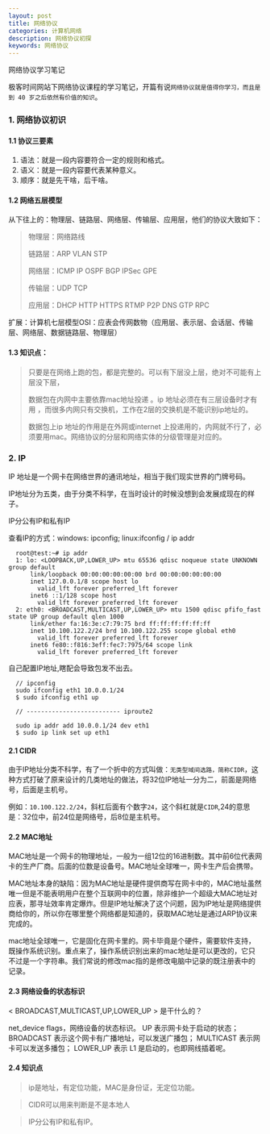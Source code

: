 ```yaml
---
layout: post
title: 网络协议
categories: 计算机网络
description: 网络协议初探
keywords: 网络协议 
---
```


网络协议学习笔记

极客时间网站下网络协议课程的学习笔记，开篇有说`网络协议就是值得你学习，而且是到 40 岁之后依然有价值的知识`。

### 1. 网络协议初识

#### 1.1 协议三要素

1. 语法：就是一段内容要符合一定的规则和格式。
2. 语义：就是一段内容要代表某种意义。
3. 顺序：就是先干啥，后干啥。


#### 1.2 网络五层模型

从下往上的：物理层、链路层、网络层、传输层、应用层，他们的协议大致如下：

> 物理层：网络路线
> 
> 链路层：ARP VLAN STP
> 
> 网络层：ICMP IP OSPF BGP IPSec GPE
> 
> 传输层：UDP TCP
> 
> 应用层：DHCP HTTP HTTPS RTMP P2P DNS GTP RPC

扩展：计算机七层模型OSI：应表会传网数物（应用层、表示层、会话层、传输层、网络层、数据链路层、物理层）


#### 1.3 知识点：

> 只要是在网络上跑的包，都是完整的。可以有下层没上层，绝对不可能有上层没下层， 
> 
> 数据包在内网中主要依靠mac地址投递 。ip 地址必须在有三层设备时才有用 ，而很多内网只有交换机，工作在2层的交换机是不能识别ip地址的。
> 
> 数据包上ip 地址的作用是在外网或internet 上投递用的，内网就不行了，必须要用mac。网络协议的分层和网络实体的分级管理是对应的。


### 2. IP

IP 地址是一个网卡在网络世界的通讯地址，相当于我们现实世界的门牌号码。

IP地址分为五类，由于分类不科学，在当时设计的时候没想到会发展成现在的样子。

IP分公有IP和私有IP

查看IP的方式：windows: ipconfig;  linux:ifconfig / ip addr

```
  root@test:~# ip addr
  1: lo: <LOOPBACK,UP,LOWER_UP> mtu 65536 qdisc noqueue state UNKNOWN group default 
      link/loopback 00:00:00:00:00:00 brd 00:00:00:00:00:00
      inet 127.0.0.1/8 scope host lo
        valid_lft forever preferred_lft forever
      inet6 ::1/128 scope host 
        valid_lft forever preferred_lft forever
  2: eth0: <BROADCAST,MULTICAST,UP,LOWER_UP> mtu 1500 qdisc pfifo_fast state UP group default qlen 1000
      link/ether fa:16:3e:c7:79:75 brd ff:ff:ff:ff:ff:ff
      inet 10.100.122.2/24 brd 10.100.122.255 scope global eth0
        valid_lft forever preferred_lft forever
      inet6 fe80::f816:3eff:fec7:7975/64 scope link 
        valid_lft forever preferred_lft forever

```

自己配置IP地址,瞎配会导致包发不出去。

```
  // ipconfig
  sudo ifconfig eth1 10.0.0.1/24
  $ sudo ifconfig eth1 up

  // -------------------------- iproute2
  
  sudo ip addr add 10.0.0.1/24 dev eth1
  $ sudo ip link set up eth1

```



#### 2.1 CIDR

由于IP地址分类不科学，有了一个折中的方式叫做：`无类型域间选路，简称CIDR`，这种方式打破了原来设计的几类地址的做法，将32位IP地址一分为二，前面是网络号，后面是主机号。

例如：`10.100.122.2/24`，斜杠后面有个数字`24`，这个斜杠就是`CIDR`,24的意思是：32位中，前24位是网络号，后8位是主机号。


#### 2.2 MAC地址

MAC地址是一个网卡的物理地址，一般为一组12位的16进制数。其中前6位代表网卡的生产厂商。后面的位数是设备号。MAC地址全球唯一，网卡生产后会携带。

MAC地址本身的缺陷：因为MAC地址是硬件提供商写在网卡中的，MAC地址虽然唯一但是不能表明用户在整个互联网中的位置，除非维护一个超级大MAC地址对应表，那寻址效率肯定爆炸。但是IP地址解决了这个问题，因为IP地址是网络提供商给你的，所以你在哪里整个网络都是知道的，获取MAC地址是通过ARP协议来完成的。

mac地址全球唯一，它是固化在网卡里的。网卡毕竟是个硬件，需要软件支持，既操作系统识别。重点来了，操作系统识别出来的mac地址是可以更改的，它只不过是一个字符串。我们常说的修改mac指的是修改电脑中记录的既注册表中的记录。

#### 2.3 网络设备的状态标识

< BROADCAST,MULTICAST,UP,LOWER_UP > 是干什么的？

net_device flags，网络设备的状态标识。
UP 表示网卡处于启动的状态；
BROADCAST 表示这个网卡有广播地址，可以发送广播包；
MULTICAST 表示网卡可以发送多播包；
LOWER_UP 表示 L1 是启动的，也即网线插着呢。

#### 2.4 知识点


> ip是地址，有定位功能，MAC是身份证，无定位功能。

> CIDR可以用来判断是不是本地人

> IP分公有IP和私有IP。




